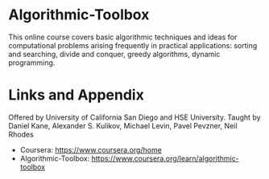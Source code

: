 # Algorithmic-Toolbox

This online course covers basic algorithmic techniques and ideas for computational problems arising frequently in practical applications: sorting and searching, divide and conquer, greedy algorithms, dynamic programming. 

Links and Appendix
========================================================
Offered by University of California San Diego and HSE University.
Taught by Daniel Kane, Alexander S. Kulikov, Michael Levin, Pavel Pevzner, Neil Rhodes

- Coursera: https://www.coursera.org/home
- Algorithmic-Toolbox: https://www.coursera.org/learn/algorithmic-toolbox
